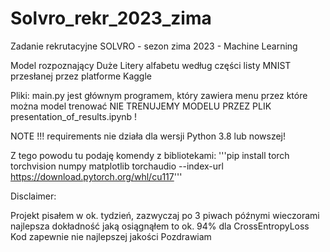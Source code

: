 # Solvro_rekr_2023_zima
Zadanie rekrutacyjne SOLVRO - sezon zima 2023 - Machine Learning

Model rozpoznający Duże Litery alfabetu według części listy MNIST przesłanej przez platforme Kaggle

Pliki:
main.py jest głównym programem, który zawiera menu przez które można model trenować
NIE TRENUJEMY MODELU PRZEZ PLIK presentation_of_results.ipynb !

NOTE !!!
requirements nie działa dla wersji Python 3.8 lub nowszej!

Z tego powodu tu podaję komendy z bibliotekami:
'''pip install torch torchvision numpy matplotlib torchaudio --index-url https://download.pytorch.org/whl/cu117'''


Disclaimer:

Projekt pisałem w ok. tydzień, zazwyczaj po 3 piwach późnymi wieczorami
najlepsza dokładność jaką osiągnąłem to ok. 94% dla CrossEntropyLoss 
Kod zapewnie nie najlepszej jakości 
Pozdrawiam
